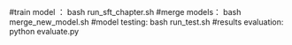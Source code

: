 #train model ：
bash run_sft_chapter.sh
#merge models：
bash merge_new_model.sh
#model testing:
bash  run_test.sh
#results evaluation:
python evaluate.py